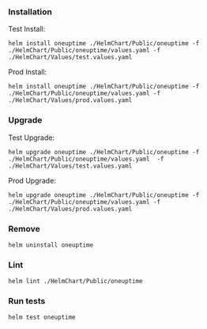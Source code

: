 ### Installation

Test Install: 

```
helm install oneuptime ./HelmChart/Public/oneuptime -f ./HelmChart/Public/oneuptime/values.yaml -f ./HelmChart/Values/test.values.yaml
```

Prod Install: 

```
helm install oneuptime ./HelmChart/Public/oneuptime -f ./HelmChart/Public/oneuptime/values.yaml -f ./HelmChart/Values/prod.values.yaml
```

### Upgrade

Test Upgrade: 

```
helm upgrade oneuptime ./HelmChart/Public/oneuptime -f ./HelmChart/Public/oneuptime/values.yaml  -f ./HelmChart/Values/test.values.yaml
```

Prod Upgrade: 

```
helm upgrade oneuptime ./HelmChart/Public/oneuptime -f ./HelmChart/Public/oneuptime/values.yaml -f ./HelmChart/Values/prod.values.yaml
```

### Remove

```
helm uninstall oneuptime 
```

### Lint 

```
helm lint ./HelmChart/Public/oneuptime
```


### Run tests

```
helm test oneuptime
```



